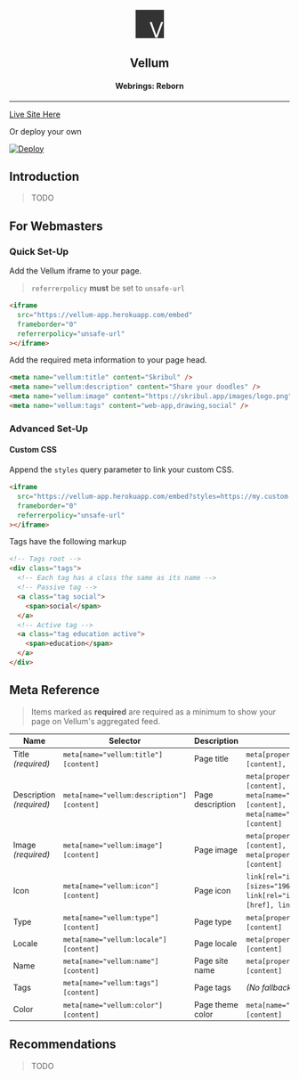 <p align="center">
  <img src="assets/logo@0,1x.png" />
</p>

<h2 align="center">Vellum</h2>
<h4 align="center">Webrings: Reborn</h4>

---

[Live Site Here](https://vellum-app.herokuapp.com)

Or deploy your own

[![Deploy](https://www.herokucdn.com/deploy/button.svg)](https://heroku.com/deploy)

## Introduction

> TODO

## For Webmasters

### Quick Set-Up

Add the Vellum iframe to your page.

> `referrerpolicy` **must** be set to `unsafe-url`

```html
<iframe
  src="https://vellum-app.herokuapp.com/embed"
  frameborder="0"
  referrerpolicy="unsafe-url"
></iframe>
```

Add the required meta information to your page head.

```html
<meta name="vellum:title" content="Skribul" />
<meta name="vellum:description" content="Share your doodles" />
<meta name="vellum:image" content="https://skribul.app/images/logo.png" />
<meta name="vellum:tags" content="web-app,drawing,social" />
```

### Advanced Set-Up

#### Custom CSS

Append the `styles` query parameter to link your custom CSS.

```html
<iframe
  src="https://vellum-app.herokuapp.com/embed?styles=https://my.custom.site/styles.css"
  frameborder="0"
  referrerpolicy="unsafe-url"
></iframe>
```

Tags have the following markup

```html
<!-- Tags root -->
<div class="tags">
  <!-- Each tag has a class the same as its name -->
  <!-- Passive tag -->
  <a class="tag social">
    <span>social</span>
  </a>
  <!-- Active tag -->
  <a class="tag education active">
    <span>education</span>
  </a>
</div>
```

## Meta Reference

> Items marked as **required** are required as a minimum to show your page on Vellum's aggregated feed.

| Name                     | Selector                                   | Description      | Fallbacks                                                                                                        |
| ------------------------ | ------------------------------------------ | ---------------- | ---------------------------------------------------------------------------------------------------------------- |
| Title _(required)_       | `meta[name="vellum:title"][content]`       | Page title       | `meta[property="og:title"][content], title`                                                                      |
| Description _(required)_ | `meta[name="vellum:description"][content]` | Page description | `meta[property="og:description"][content], meta[name="Description"][content], meta[name="description"][content]` |
| Image _(required)_       | `meta[name="vellum:image"][content]`       | Page image       | `meta[property="og:image:url"][content], meta[property="og:image"][content]`                                     |
| Icon                     | `meta[name="vellum:icon"][content]`        | Page icon        | `link[rel="icon"][sizes="196x196"][href], link[rel="icon"][sizes="32x32"][href], link[rel="icon"][href]`         |
| Type                     | `meta[name="vellum:type"][content]`        | Page type        | `meta[property="og:type"][content]`                                                                              |
| Locale                   | `meta[name="vellum:locale"][content]`      | Page locale      | `meta[property="og:locale"][content]`                                                                            |
| Name                     | `meta[name="vellum:name"][content]`        | Page site name   | `meta[property="og:site_name"][content]`                                                                         |
| Tags                     | `meta[name="vellum:tags"][content]`        | Page tags        | _(No fallback)_                                                                                                  |
| Color                    | `meta[name="vellum:color"][content]`       | Page theme color | `meta[name="theme-color"][content]`                                                                              |

## Recommendations

> TODO
